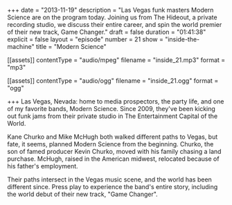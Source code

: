 +++
date = "2013-11-19"
description = "Las Vegas funk masters Modern Science are on the program today. Joining us from The Hideout, a private recording studio, we discuss their entire career, and spin the world premier of their new track, Game Changer."
draft = false
duration = "01:41:38"
explicit = false
layout = "episode"
number = 21
show = "inside-the-machine"
title = "Modern Science"

[[assets]]
  contentType = "audio/mpeg"
  filename = "inside_21.mp3"
  format = "mp3"

[[assets]]
  contentType = "audio/ogg"
  filename = "inside_21.ogg"
  format = "ogg"

+++
Las Vegas, Nevada: home to media prospectors, the party life, and one of my favorite bands, Modern Science. Since 2009, they've been kicking out funk jams from their private studio in The Entertainment Capital of the World.

Kane Churko and Mike McHugh both walked different paths to Vegas, but fate, it seems, planned Modern Science from the beginning. Churko, the son of famed producer Kevin Churko, moved with his family chasing a land purchase. McHugh, raised in the American midwest, relocated because of his father's employment.

Their paths intersect in the Vegas music scene, and the world has been different since. Press play to experience the band's entire story, including the world debut of their new track, "Game Changer".